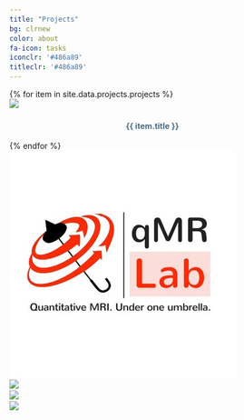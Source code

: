 ```yaml
---
title: "Projects"
bg: clrnew
color: about
fa-icon: tasks
iconclr: '#486a89'
titleclr: '#486a89'
---
```


<div class="row partners">
{% for item in site.data.projects.projects %}
  <div class="col s12 partner valign">
    <a href="{{ item.url }}" target="blank"><img src="img/projects/{{ item.image }}"/></a>
    <h4 style="color: #486a89; text-align: center"> {{ item.title }}  </h4>
  </div>
  {% endfor %}
  </div>


<div class="row">
  
  <div class="col-md-6">
    <a href="https://github.com/mrathon/idea-pitches/issues/1" target="blank"><img src="img/projects/qmrlab.jpg"/></a>
  </div>
  <div class="col-md-6">
    <a href="https://github.com/mrathon/idea-pitches/issues/2" target="blank"><img src="img/inttut.gif"/></a>
  </div>
  
</div>

<div class="row">
<div class="col-md-6">
    <a href="https://github.com/mrathon/idea-pitches/issues/3" target="blank"><img src="img/osi.jpg"/></a>
  </div>
<div class="col-md-6">
    <a href="https://github.com/mrathon/idea-pitches/issues/4" target="blank"><img src="img/ismrmrd.png"/></a>
  </div>

</div>